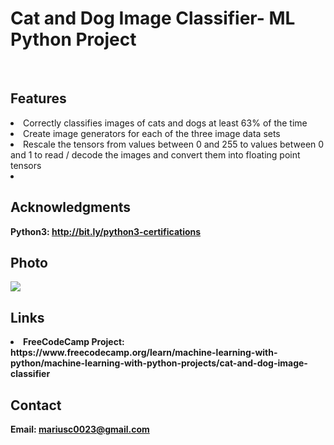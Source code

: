 <h1> Cat and Dog Image Classifier- ML Python Project</h1>
<br>
<h2>Features</h2>
<li>Correctly classifies images of cats and dogs at least 63% of the time</li>
<li>Create image generators for each of the three image data sets</li>
<li>Rescale the tensors from values between 0 and 255 to values between 0 and 1 to read / decode the images and convert them into floating point tensors</li>
<li> </li>
<h2>Acknowledgments</h2>

<b> Python3: http://bit.ly/python3-certifications <b>
<br>


<h2>Photo</h2>
<img src="photo.png">
<br>

<h2>Links</h2>
<li>FreeCodeCamp Project: https://www.freecodecamp.org/learn/machine-learning-with-python/machine-learning-with-python-projects/cat-and-dog-image-classifier</li>
<h2>Contact</h2>

<b> Email: mariusc0023@gmail.com </b>
